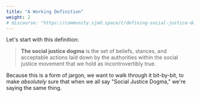 ```yaml
---
title: "A Working Definition"
weight: 2
# discourse: "https://community.sjmd.space/t/defining-social-justice-dogma"
---
```


Let's start with this definition:

> **The social justice dogma** is the set of beliefs, stances, and acceptable actions laid down by the authorities within the social justice movement that we hold as incontrovertibly true.

Because this is a form of jargon, we want to walk through it bit-by-bit, to make _absolutely_ sure that when we all say "Social Justice Dogma," we're saying the same thing.
